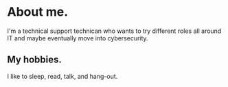 # About me.

I'm a technical support technican who wants to try different roles all around IT and maybe eventually move into cybersecurity.

## My hobbies.

I like to sleep, read, talk, and hang-out.
